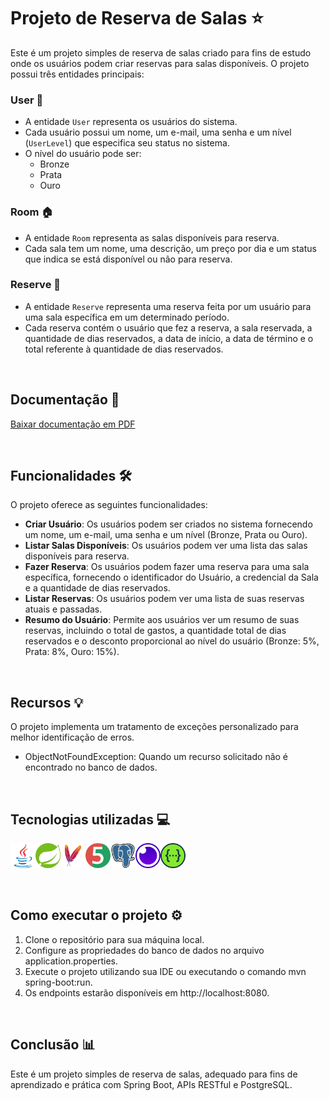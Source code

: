 # Projeto de Reserva de Salas ⭐

Este é um projeto simples de reserva de salas criado para fins de estudo onde os usuários podem criar reservas para salas disponíveis. O projeto possui três entidades principais:

### User 👤
- A entidade `User` representa os usuários do sistema.
- Cada usuário possui um nome, um e-mail, uma senha e um nível (`UserLevel`) que especifica seu status no sistema.
- O nível do usuário pode ser:
  - Bronze
  - Prata
  - Ouro

### Room 🏠
- A entidade `Room` representa as salas disponíveis para reserva.
- Cada sala tem um nome, uma descrição, um preço por dia e um status que indica se está disponível ou não para reserva.

### Reserve 📅
- A entidade `Reserve` representa uma reserva feita por um usuário para uma sala específica em um determinado período.
- Cada reserva contém o usuário que fez a reserva, a sala reservada, a quantidade de dias reservados, a data de início, a data de término e o total referente à quantidade de dias reservados.

<br>

## Documentação 📝

[Baixar documentação em PDF](https://github.com/mateuzu/reserve_system/files/14594518/Projeto.API.Reserve.pdf)

<br>

## Funcionalidades 🛠️

O projeto oferece as seguintes funcionalidades:

- **Criar Usuário**: Os usuários podem ser criados no sistema fornecendo um nome, um e-mail, uma senha e um nível (Bronze, Prata ou Ouro).
- **Listar Salas Disponíveis**: Os usuários podem ver uma lista das salas disponíveis para reserva.
- **Fazer Reserva**: Os usuários podem fazer uma reserva para uma sala específica, fornecendo o identificador do Usuário, a credencial da Sala e a quantidade de dias reservados.
- **Listar Reservas**: Os usuários podem ver uma lista de suas reservas atuais e passadas.
- **Resumo do Usuário**: Permite aos usuários ver um resumo de suas reservas, incluindo o total de gastos, a quantidade total de dias reservados e o desconto proporcional ao nível do usuário (Bronze: 5%, Prata: 8%, Ouro: 15%).

<br>

## Recursos 💡

O projeto implementa um tratamento de exceções personalizado para melhor identificação de erros.

- ObjectNotFoundException: Quando um recurso solicitado não é encontrado no banco de dados.

<br>

## Tecnologias utilizadas 💻
<img src="https://raw.githubusercontent.com/devicons/devicon/master/icons/java/java-original.svg" alt="java" width="40" height="40" style="max-width: 100%;"><img src="https://raw.githubusercontent.com/devicons/devicon/master/icons/spring/spring-original.svg" alt="spring" width="40" height="40" style="max-width: 100%;"><img src="https://github.com/devicons/devicon/blob/master/icons/maven/maven-original.svg" alt="maven" width="40" height="40" style="max-width: 100%;"><img src="https://github.com/devicons/devicon/blob/master/icons/junit/junit-original.svg" alt="swagger" width="40" height="40" style="max-width: 100%;"><img src="https://github.com/devicons/devicon/blob/master/icons/postgresql/postgresql-original.svg" alt="postgresql" width="40" height="40" style="max-width: 100%;"><img src="https://github.com/devicons/devicon/blob/master/icons/insomnia/insomnia-original.svg" alt="insomnia" width="40" height="40" style="max-width: 100%;"><img src="https://github.com/devicons/devicon/blob/master/icons/swagger/swagger-original.svg" alt="swagger" width="40" height="40" style="max-width: 100%;">

<br>

## Como executar o projeto ⚙️
1. Clone o repositório para sua máquina local.
2. Configure as propriedades do banco de dados no arquivo application.properties.
3. Execute o projeto utilizando sua IDE ou executando o comando mvn spring-boot:run.
4. Os endpoints estarão disponíveis em http://localhost:8080.

<br>

## Conclusão 📊
Este é um projeto simples de reserva de salas, adequado para fins de aprendizado e prática com Spring Boot, APIs RESTful e PostgreSQL.
